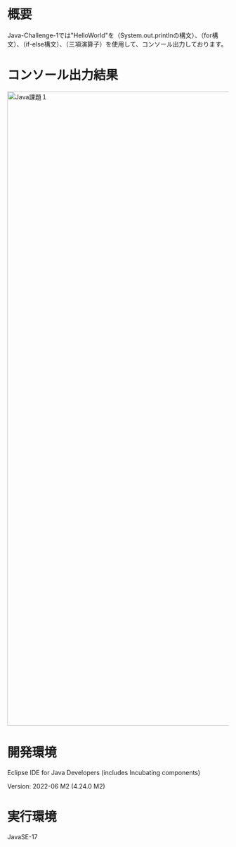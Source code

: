 # 概要
Java-Challenge-1では"HelloWorld"を（System.out.printlnの構文）、（for構文）、（if-else構文）、（三項演算子）を使用して、コンソール出力しております。

# コンソール出力結果

<img width="1440" alt="Java課題１" src="https://user-images.githubusercontent.com/90845405/183049243-9e24944b-fe66-4463-9eb6-6a1a3882a092.png">


# 開発環境
Eclipse IDE for Java Developers (includes Incubating components)

Version: 2022-06 M2 (4.24.0 M2)

# 実行環境
JavaSE-17


